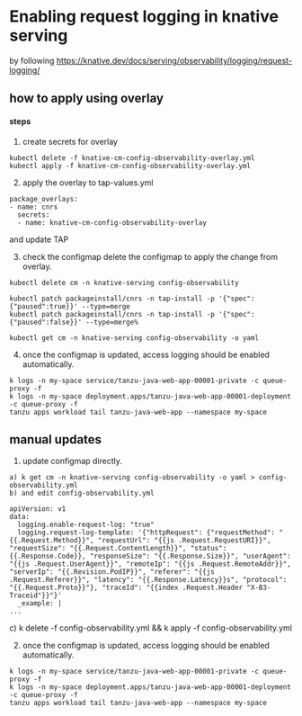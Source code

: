 
# Enabling request logging in knative serving
by following https://knative.dev/docs/serving/observability/logging/request-logging/


## how to apply using overlay

#### steps
1. create secrets for overlay
```
kubectl delete -f knative-cm-config-observability-overlay.yml
kubectl apply -f knative-cm-config-observability-overlay.yml
```
2. apply the overlay to tap-values.yml 

```
package_overlays:
- name: cnrs
  secrets:
  - name: knative-cm-config-observability-overlay

```
and update TAP

3. check the configmap
delete the configmap to apply the change from overlay.

```
kubectl delete cm -n knative-serving config-observability 

kubectl patch packageinstall/cnrs -n tap-install -p '{"spec":{"paused":true}}' --type=merge
kubectl patch packageinstall/cnrs -n tap-install -p '{"spec":{"paused":false}}' --type=merge%          

kubectl get cm -n knative-serving config-observability -o yaml

```
4. once the configmap is updated, access logging should be enabled automatically.
```
k logs -n my-space service/tanzu-java-web-app-00001-private -c queue-proxy -f
k logs -n my-space deployment.apps/tanzu-java-web-app-00001-deployment -c queue-proxy -f
tanzu apps workload tail tanzu-java-web-app --namespace my-space

```




## manual updates
1. update configmap directly.
```
a) k get cm -n knative-serving config-observability -o yaml > config-observability.yml
b) and edit config-observability.yml

apiVersion: v1
data:
  logging.enable-request-log: "true"
  logging.request-log-template: '{"httpRequest": {"requestMethod": "{{.Request.Method}}", "requestUrl": "{{js .Request.RequestURI}}", "requestSize": "{{.Request.ContentLength}}", "status": {{.Response.Code}}, "responseSize": "{{.Response.Size}}", "userAgent": "{{js .Request.UserAgent}}", "remoteIp": "{{js .Request.RemoteAddr}}", "serverIp": "{{.Revision.PodIP}}", "referer": "{{js .Request.Referer}}", "latency": "{{.Response.Latency}}s", "protocol": "{{.Request.Proto}}"}, "traceId": "{{index .Request.Header "X-B3-Traceid"}}"}'
  _example: |
...
```
c) k delete -f config-observability.yml && k apply -f config-observability.yml

2. once the configmap is updated, access logging should be enabled automatically.
```
k logs -n my-space service/tanzu-java-web-app-00001-private -c queue-proxy -f
k logs -n my-space deployment.apps/tanzu-java-web-app-00001-deployment -c queue-proxy -f
tanzu apps workload tail tanzu-java-web-app --namespace my-space

```

